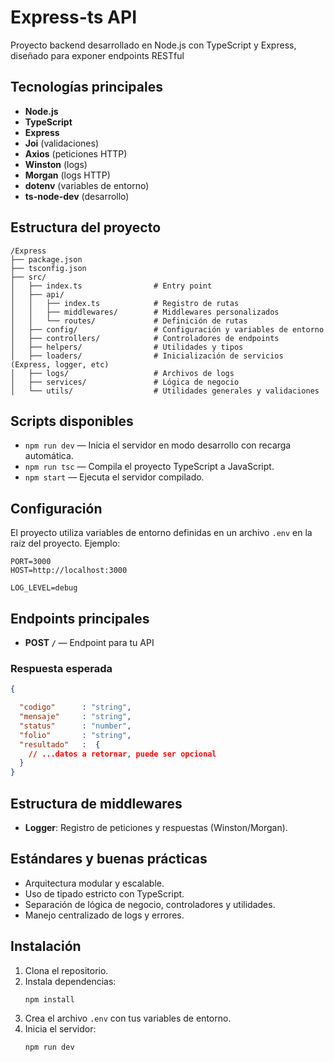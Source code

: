 # Express-ts API

Proyecto backend desarrollado en Node.js con TypeScript y Express, diseñado para exponer endpoints RESTful

## Tecnologías principales

- **Node.js**
- **TypeScript**
- **Express**
- **Joi** (validaciones)
- **Axios** (peticiones HTTP)
- **Winston** (logs)
- **Morgan** (logs HTTP)
- **dotenv** (variables de entorno)
- **ts-node-dev** (desarrollo)

## Estructura del proyecto

```
/Express
├── package.json
├── tsconfig.json
├── src/
│   ├── index.ts                # Entry point
│   ├── api/
│   │   ├── index.ts            # Registro de rutas
│   │   ├── middlewares/        # Middlewares personalizados
│   │   └── routes/             # Definición de rutas
│   ├── config/                 # Configuración y variables de entorno
│   ├── controllers/            # Controladores de endpoints
│   ├── helpers/                # Utilidades y tipos
│   ├── loaders/                # Inicialización de servicios (Express, logger, etc)
│   ├── logs/                   # Archivos de logs
│   ├── services/               # Lógica de negocio
│   └── utils/                  # Utilidades generales y validaciones
```

## Scripts disponibles

- `npm run dev` — Inicia el servidor en modo desarrollo con recarga automática.
- `npm run tsc` — Compila el proyecto TypeScript a JavaScript.
- `npm start` — Ejecuta el servidor compilado.

## Configuración

El proyecto utiliza variables de entorno definidas en un archivo `.env` en la raíz del proyecto. Ejemplo:

```
PORT=3000
HOST=http://localhost:3000

LOG_LEVEL=debug

```

## Endpoints principales

- **POST `/`** — Endpoint para tu API

### Respuesta esperada

```json
{

  "codigo"      : "string",
  "mensaje"     : "string",
  "status"      : "number",
  "folio"       : "string",
  "resultado"   :  {
    // ...datos a retornar, puede ser opcional
  }
}
```

## Estructura de middlewares

- **Logger**: Registro de peticiones y respuestas (Winston/Morgan).


## Estándares y buenas prácticas

- Arquitectura modular y escalable.
- Uso de tipado estricto con TypeScript.
- Separación de lógica de negocio, controladores y utilidades.
- Manejo centralizado de logs y errores.

## Instalación

1. Clona el repositorio.
2. Instala dependencias:
   ```bash
   npm install
   ```
3. Crea el archivo `.env` con tus variables de entorno.
4. Inicia el servidor:
   ```bash
   npm run dev
   ```
